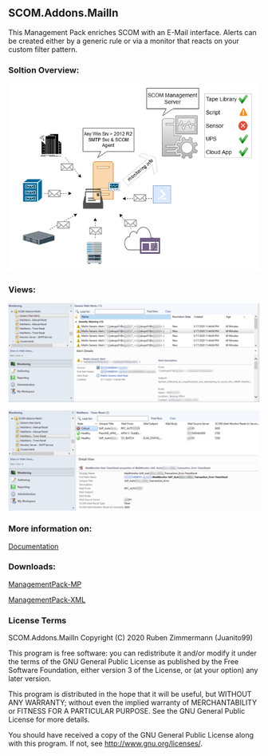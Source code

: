 ## SCOM.Addons.MailIn
 This Management Pack enriches SCOM with an E-Mail interface. 
 Alerts can be created either by a generic rule or via a monitor that reacts on your custom filter pattern.

### Soltion Overview:
![Solution_Overview](https://raw.githubusercontent.com/Juanito99/SCOM.Addons.MailIn/master/PicturesForGitWebSite/SolutionOverview.png)


### Views:
![GenercMail_Alerts](https://raw.githubusercontent.com/Juanito99/SCOM.Addons.MailIn/master/PicturesForGitWebSite/GenericMailAlerts.png)


![MailItemTimerReset](https://raw.githubusercontent.com/Juanito99/SCOM.Addons.MailIn/master/PicturesForGitWebSite/MailItemTimerReset.png)




### More information on:
[Documentation](https://github.com/Juanito99/SCOM.Addons.MailIn/blob/master/Documentation/SCOMAddonsMailIn.pdf)


### Downloads:

[ManagementPack-MP](https://github.com/Juanito99/SCOM.Addons.MailIn/blob/master/SCOM.Addons.MailIn/bin/Debug/SCOM.Addons.MailIn.mpb) 

[ManagementPack-XML](https://github.com/Juanito99/SCOM.Addons.MailIn/blob/master/SCOM.Addons.MailIn/bin/Debug/SCOM.Addons.MailIn.XML) 





### License Terms

SCOM.Addons.MailIn
Copyright (C) 2020 Ruben Zimmermann (Juanito99)

This program is free software: you can redistribute it and/or modify
it under the terms of the GNU General Public License as published by
the Free Software Foundation, either version 3 of the License, or
(at your option) any later version.

This program is distributed in the hope that it will be useful,
but WITHOUT ANY WARRANTY; without even the implied warranty of
MERCHANTABILITY or FITNESS FOR A PARTICULAR PURPOSE.  See the
GNU General Public License for more details.

You should have received a copy of the GNU General Public License
along with this program.  If not, see <http://www.gnu.org/licenses/>.